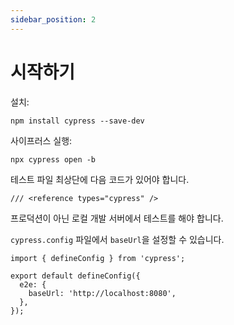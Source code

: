 ```yaml
---
sidebar_position: 2
---
```


# 시작하기

설치:

```shell
npm install cypress --save-dev
```

사이프러스 실행:

```shell
npx cypress open -b
```

테스트 파일 최상단에 다음 코드가 있어야 합니다.

```tsx
/// <reference types="cypress" />
```

프로덕션이 아닌 로컬 개발 서버에서 테스트를 해야 합니다.

`cypress.config` 파일에서 `baseUrl`을 설정할 수 있습니다.

```tsx
import { defineConfig } from 'cypress';

export default defineConfig({
  e2e: {
    baseUrl: 'http://localhost:8080',
  },
});
```
